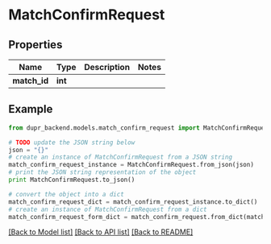 # MatchConfirmRequest


## Properties
Name | Type | Description | Notes
------------ | ------------- | ------------- | -------------
**match_id** | **int** |  | 

## Example

```python
from dupr_backend.models.match_confirm_request import MatchConfirmRequest

# TODO update the JSON string below
json = "{}"
# create an instance of MatchConfirmRequest from a JSON string
match_confirm_request_instance = MatchConfirmRequest.from_json(json)
# print the JSON string representation of the object
print MatchConfirmRequest.to_json()

# convert the object into a dict
match_confirm_request_dict = match_confirm_request_instance.to_dict()
# create an instance of MatchConfirmRequest from a dict
match_confirm_request_form_dict = match_confirm_request.from_dict(match_confirm_request_dict)
```
[[Back to Model list]](../README.md#documentation-for-models) [[Back to API list]](../README.md#documentation-for-api-endpoints) [[Back to README]](../README.md)


